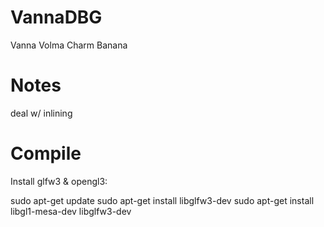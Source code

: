 # VannaDBG
Vanna Volma Charm Banana

# Notes
deal w/ inlining

# Compile
Install glfw3 & opengl3:


sudo apt-get update
sudo apt-get install libglfw3-dev
sudo apt-get install libgl1-mesa-dev libglfw3-dev